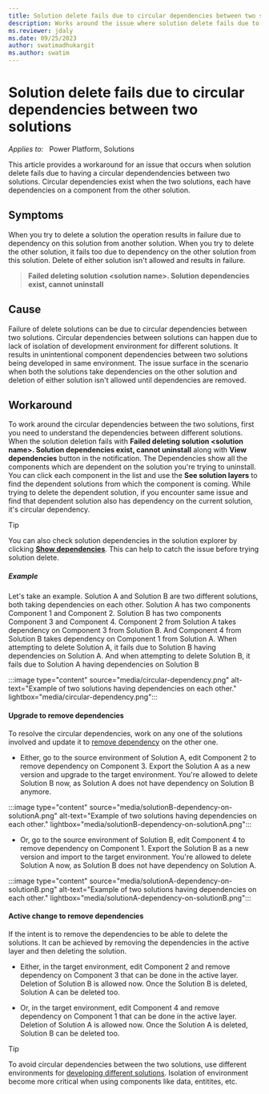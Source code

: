```yaml
---
title: Solution delete fails due to circular dependencies between two solutions.
description: Works around the issue where solution delete fails due to having a circular dependendencies between two solutions.
ms.reviewer: jdaly
ms.date: 09/25/2023
author: swatimadhukargit
ms.author: swatim
---
```

# Solution delete fails due to circular dependencies between two solutions

_Applies to:_ &nbsp; Power Platform, Solutions

This article provides a workaround for an issue that occurs when solution delete fails due to having a circular dependendencies between two solutions. Circular dependencies exist when the two solutions, each have dependencies on a component from the other solution.

## Symptoms

When you try to delete a solution the operation results in failure due to dependency on this solution from another solution. When you try to delete the other solution, it fails too due to dependency on the other solution from this solution. Delete of either solution isn't allowed and results in failure.
> **Failed deleting solution \<solution name\>. Solution dependencies exist, cannot uninstall**

## Cause

Failure of delete solutions can be due to circular dependencies between two solutions. Circular dependencies between solutions can happen due to lack of isolation of development environment for different solutions. It results in unintentional component dependencies between two solutions being developed in same environment. The issue surface in the scenario when both the solutions take dependencies on the other solution and deletion of either solution isn't allowed until dependencies are removed.

## Workaround

To work around the circular dependencies between the two solutions, first you need to understand the dependencies between different solutions. When the solution deletion fails with **Failed deleting solution \<solution name\>. Solution dependencies exist, cannot uninstall** along with **View dependencies** button in the notification. The Dependencies show all the components which are dependent on the solution you're trying to uninstall. You can click each component in the list and use the **See solution layers** to find the dependent solutions from which the component is coming. While trying to delete the dependent solution, if you encounter same issue and find that dependent solution also has dependency on the current solution, it's circular dependency.

> [!TIP]
> You can also check solution dependencies in the solution explorer by clicking [**Show dependencies**](/power-apps/maker/data-platform/view-component-dependencies). This can help to catch the issue before trying solution delete.

##### Example

Let's take an example. Solution A and Solution B are two different solutions, both taking dependencies on each other.
Solution A has two components Component 1 and Component 2. Solution B has two components Component 3 and Component 4.
Component 2 from Solution A takes dependency on Component 3 from Solution B. And Component 4 from Solution B takes dependency on Component 1 from Solution A.
When attempting to delete Solution A, it fails due to Solution B having dependencies on Solution A. And when attempting to delete Solution B, it fails due to Solution A having dependencies on Solution B

:::image type="content" source="media/circular-dependency.png" alt-text="Example of two solutions having dependencies on each other." lightbox="media/circular-dependency.png":::

#### Upgrade to remove dependencies

To resolve the circular dependencies, work on any one of the solutions involved and update it to [remove dependency](/power-platform/alm/removing-dependencies) on the other one.

- Either, go to the source environment of Solution A, edit Component 2 to remove dependency on Component 3. Export the Solution A as a new version and upgrade to the target environment. You're allowed to delete Solution B now, as Solution A does not have dependency on Solution B anymore.

:::image type="content" source="media/solutionB-dependency-on-solutionA.png" alt-text="Example of two solutions having dependencies on each other." lightbox="media/solutionB-dependency-on-solutionA.png":::

- Or, go to the source environment of Solution B, edit Component 4 to remove dependency on Component 1. Export the Solution B as a new version and import to the target environment. You're allowed to delete Solution A now, as Solution B does not have dependency on Solution A.

:::image type="content" source="media/solutionA-dependency-on-solutionB.png" alt-text="Example of two solutions having dependencies on each other." lightbox="media/solutionA-dependency-on-solutionB.png":::

#### Active change to remove dependencies

If the intent is to remove the dependencies to be able to delete the solutions. It can be achieved by removing the dependencies in the active layer and then deleting the solution.

- Either, in the target environment, edit Component 2 and remove dependency on Component 3 that can be done in the active layer. Deletion of Solution B is allowed now. Once the Solution B is deleted, Solution A can be deleted too.

- Or, in the target environment, edit Component 4 and remove dependency on Component 1 that can be done in the active layer. Deletion of Solution A is allowed now. Once the Solution A is deleted, Solution B can be deleted too.

> [!TIP]
> To avoid circular dependencies between the two solutions, use different environments for [developing different solutions](/power-platform/alm/organize-solutions#multiple-solution-layering-and-dependencies). Isolation of environment become more critical when using components like data, entitites, etc.
